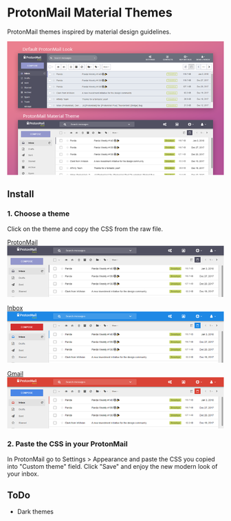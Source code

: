 # ProtonMail Material Themes

ProtonMail themes inspired by material design guidelines.

![ProtonMail Material Theme](images/protonmail_material_heading.png)

## Install

### 1. Choose a theme
Click on the theme and copy the CSS from the raw file.

[ProtonMail ![ProtonMail Material](images/protonmail_material.png)](https://raw.githubusercontent.com/Snoobyx/protonmail-material-themes/master/css/protonmail_material.css)

[Inbox![ProtonMail Material - Inbox](images/protonmail_inbox.png)](https://raw.githubusercontent.com/Snoobyx/protonmail-material-themes/master/css/protonmail_inbox.css)

[Gmail![ProtonMail Material - Gmail](images/protonmail_gmail.png)](https://raw.githubusercontent.com/Snoobyx/protonmail-material-themes/master/css/protonmail_gmail.css)

### 2. Paste the CSS in your ProtonMail
In ProtonMail go to Settings > Appearance and paste the CSS you copied into "Custom theme" field. Click "Save" and enjoy the new modern look of your inbox.

## ToDo

* Dark themes